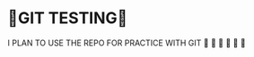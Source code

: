 # :tada:GIT TESTING:tada:

I PLAN TO USE THE REPO FOR PRACTICE WITH GIT :tada: :tada: :tada: :tada: :tada: :tada:
